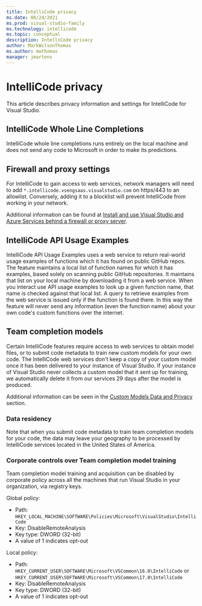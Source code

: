 ```yaml
---
title: IntelliCode privacy
ms.date: 08/24/2021
ms.prod: visual-studio-family
ms.technology: intellicode
ms.topic: conceptual
description: IntelliCode privacy
author: MarkWilsonThomas
ms.author: mwthomas
manager: jmartens
---
```

# IntelliCode privacy

This article describes privacy information and settings for IntelliCode for Visual Studio.

## IntelliCode Whole Line Completions

IntelliCode whole line completions runs entirely on the local machine and does not send any code to Microsoft in order to make its predictions.

## Firewall and proxy settings

For IntelliCode to gain access to web services, network managers will need to add `*.intellicode.vsengsaas.visualstudio.com` on https/443 to an allowlist. Conversely, adding it to a blocklist will prevent IntelliCode from working in your network.

Additional information can be found at [Install and use Visual Studio and Azure Services behind a firewall or proxy server](/visualstudio/install/install-and-use-visual-studio-behind-a-firewall-or-proxy-server).

## IntelliCode API Usage Examples

IntelliCode API Usage Examples uses a web service to return real-world usage examples of functions which it has found on public GitHub repos. The feature maintains a local list of function names for which it has examples, based solely on scanning public GitHub repositories. It maintains that list on your local machine by downloading it from a web service.  When you interact use API usage examples to look up a given function name, that name is checked against that local list. A query to retrieve examples from the web service is issued only if the function is found there. In this way the feature will never send any information (even the function name) about your own code's custom functions over the internet. 

## Team completion models
Certain IntelliCode features require access to web services to obtain model files, or to submit code metadata to train new custom models for your own code. The IntelliCode web services don't keep a copy of your custom model once it has been delivered to your instance of Visual Studio. If your instance of Visual Studio never collects a custom model that it sent up for training, we automatically delete it from our services 29 days after the model is produced.

Additional information can be seen in the [Custom Models Data and Privacy](custom-models.md#data-and-privacy) section.

### Data residency
Note that when you submit code metadata to train team completion models for your code, the data may leave your geography to be processed by IntelliCode services located in the United States of America.

### Corporate controls over Team completion model training
Team completion model training and acquisition can be disabled by corporate policy across all the machines that run Visual Studio in your organization, via registry keys.

Global policy:
  - Path: `HKEY_LOCAL_MACHINE\SOFTWARE\Policies\Microsoft\VisualStudio\IntelliCode`
  - Key: DisableRemoteAnalysis
  - Key type:  DWORD (32-bit)
  - A value of 1 indicates opt-out

Local policy:
  - Path: `HKEY_CURRENT_USER\SOFTWARE\Microsoft\VSCommon\16.0\IntelliCode` or `HKEY_CURRENT_USER\SOFTWARE\Microsoft\VSCommon\17.0\IntelliCode`
  - Key: DisableRemoteAnalysis
  - Key type:  DWORD (32-bit)
  - A value of 1 indicates opt-out

